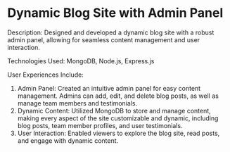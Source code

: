# Dynamic Blog Site with Admin Panel

Description: Designed and developed a dynamic blog site with a robust admin panel, allowing for seamless content management and user interaction.

Technologies Used: MongoDB, Node.js, Express.js

User Experiences Include:
1. Admin Panel: Created an intuitive admin panel for easy content management. Admins can add, edit, and delete blog posts, as well as manage team members and testimonials.
2. Dynamic Content: Utilized MongoDB to store and manage content, making every aspect of the site customizable and dynamic, including blog posts, team member profiles, and user testimonials.
3. User Interaction: Enabled viewers to explore the blog site, read posts, and engage with dynamic content.
